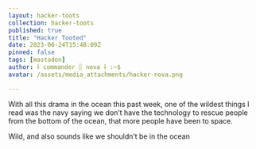 ```yaml
---
layout: hacker-toots
collection: hacker-toots
published: true
title: "Hacker Tooted"
date: 2023-06-24T15:48:09Z
pinned: false
tags: [mastodon]
author: ⸸ commander ░ nova ⸸ :~$
avatar: /assets/media_attachments/hacker-nova.png

---
```


<p>With all this drama in the ocean this past week, one of the wildest things I read was the navy saying we don’t have the technology to rescue people from the bottom of the ocean, that more people have been to space.</p><p>Wild, and also sounds like we shouldn’t be in the ocean</p>


